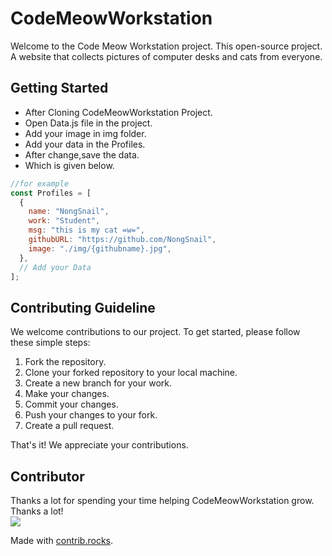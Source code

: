 # CodeMeowWorkstation

Welcome to the Code Meow Workstation project. This open-source project. A website that collects pictures of computer desks and cats from everyone.

## Getting Started

- After Cloning CodeMeowWorkstation Project.
- Open Data.js file in the project.
- Add your image in img folder.
- Add your data in the Profiles.
- After change,save the data.
- Which is given below.

```javascript
//for example
const Profiles = [
  {
    name: "NongSnail",
    work: "Student",
    msg: "this is my cat =w=",
    githubURL: "https://github.com/NongSnail",
    image: "./img/{githubname}.jpg",
  },
  // Add your Data
];
```

## Contributing Guideline

We welcome contributions to our project. To get started, please follow these simple steps:

1. Fork the repository.
2. Clone your forked repository to your local machine.
3. Create a new branch for your work.
4. Make your changes.
5. Commit your changes.
6. Push your changes to your fork.
7. Create a pull request.

That's it! We appreciate your contributions.

## Contributor

Thanks a lot for spending your time helping CodeMeowWorkstation grow. Thanks a lot! <br>
<a href="https://github.com/NongSnail/CodeMeowWorkstation/graphs/contributors">
<img src="https://contrib.rocks/image?repo=NongSnail/CodeMeowWorkstation" />
</a>

Made with [contrib.rocks](https://contrib.rocks).
